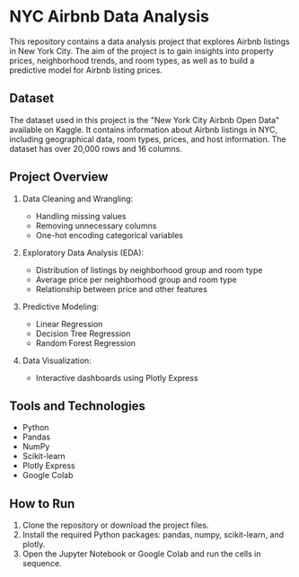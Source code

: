 # NYC Airbnb Data Analysis

This repository contains a data analysis project that explores Airbnb listings in New York City. The aim of the project is to gain insights into property prices, neighborhood trends, and room types, as well as to build a predictive model for Airbnb listing prices.

## Dataset

The dataset used in this project is the "New York City Airbnb Open Data" available on Kaggle. It contains information about Airbnb listings in NYC, including geographical data, room types, prices, and host information. The dataset has over 20,000 rows and 16 columns.

## Project Overview

1. Data Cleaning and Wrangling:
   - Handling missing values
   - Removing unnecessary columns
   - One-hot encoding categorical variables

2. Exploratory Data Analysis (EDA):
   - Distribution of listings by neighborhood group and room type
   - Average price per neighborhood group and room type
   - Relationship between price and other features

3. Predictive Modeling:
   - Linear Regression
   - Decision Tree Regression
   - Random Forest Regression

4. Data Visualization:
   - Interactive dashboards using Plotly Express

## Tools and Technologies

- Python
- Pandas
- NumPy
- Scikit-learn
- Plotly Express
- Google Colab

## How to Run

1. Clone the repository or download the project files.
2. Install the required Python packages: pandas, numpy, scikit-learn, and plotly.
3. Open the Jupyter Notebook or Google Colab and run the cells in sequence.
